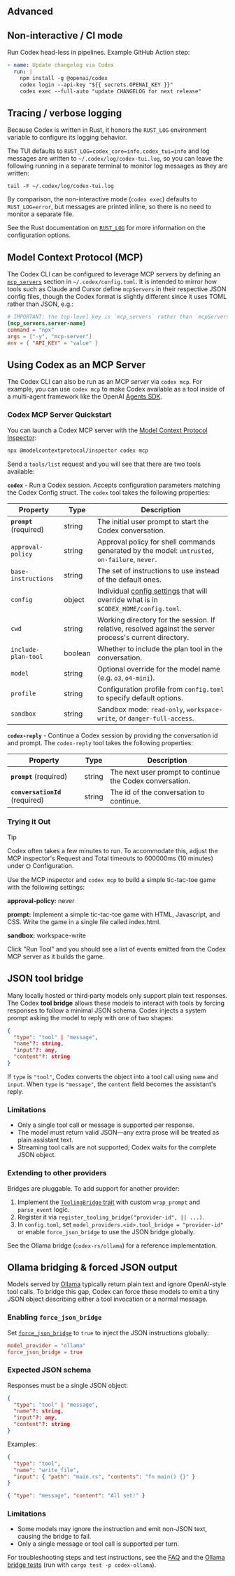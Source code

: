 ## Advanced

## Non-interactive / CI mode

Run Codex head-less in pipelines. Example GitHub Action step:

```yaml
- name: Update changelog via Codex
  run: |
    npm install -g @openai/codex
    codex login --api-key "${{ secrets.OPENAI_KEY }}"
    codex exec --full-auto "update CHANGELOG for next release"
```

## Tracing / verbose logging

Because Codex is written in Rust, it honors the `RUST_LOG` environment variable to configure its logging behavior.

The TUI defaults to `RUST_LOG=codex_core=info,codex_tui=info` and log messages are written to `~/.codex/log/codex-tui.log`, so you can leave the following running in a separate terminal to monitor log messages as they are written:

```
tail -F ~/.codex/log/codex-tui.log
```

By comparison, the non-interactive mode (`codex exec`) defaults to `RUST_LOG=error`, but messages are printed inline, so there is no need to monitor a separate file.

See the Rust documentation on [`RUST_LOG`](https://docs.rs/env_logger/latest/env_logger/#enabling-logging) for more information on the configuration options.

## Model Context Protocol (MCP)

The Codex CLI can be configured to leverage MCP servers by defining an [`mcp_servers`](./config.md#mcp_servers) section in `~/.codex/config.toml`. It is intended to mirror how tools such as Claude and Cursor define `mcpServers` in their respective JSON config files, though the Codex format is slightly different since it uses TOML rather than JSON, e.g.:

```toml
# IMPORTANT: the top-level key is `mcp_servers` rather than `mcpServers`.
[mcp_servers.server-name]
command = "npx"
args = ["-y", "mcp-server"]
env = { "API_KEY" = "value" }
```

## Using Codex as an MCP Server

The Codex CLI can also be run as an MCP _server_ via `codex mcp`. For example, you can use `codex mcp` to make Codex available as a tool inside of a multi-agent framework like the OpenAI [Agents SDK](https://platform.openai.com/docs/guides/agents).

### Codex MCP Server Quickstart

You can launch a Codex MCP server with the [Model Context Protocol Inspector](https://modelcontextprotocol.io/legacy/tools/inspector):

```bash
npx @modelcontextprotocol/inspector codex mcp
```

Send a `tools/list` request and you will see that there are two tools available:

**`codex`** - Run a Codex session. Accepts configuration parameters matching the Codex Config struct. The `codex` tool takes the following properties:

| Property                | Type    | Description                                                                                                                                            |
| ----------------------- | ------- | ------------------------------------------------------------------------------------------------------------------------------------------------------ |
| **`prompt`** (required) | string  | The initial user prompt to start the Codex conversation.                                                                                               |
| `approval-policy`       | string  | Approval policy for shell commands generated by the model: `untrusted`, `on-failure`, `never`.                                                         |
| `base-instructions`     | string  | The set of instructions to use instead of the default ones.                                                                                            |
| `config`                | object  | Individual [config settings](https://github.com/openai/codex/blob/main/docs/config.md#config) that will override what is in `$CODEX_HOME/config.toml`. |
| `cwd`                   | string  | Working directory for the session. If relative, resolved against the server process's current directory.                                               |
| `include-plan-tool`     | boolean | Whether to include the plan tool in the conversation.                                                                                                  |
| `model`                 | string  | Optional override for the model name (e.g. `o3`, `o4-mini`).                                                                                           |
| `profile`               | string  | Configuration profile from `config.toml` to specify default options.                                                                                   |
| `sandbox`               | string  | Sandbox mode: `read-only`, `workspace-write`, or `danger-full-access`.                                                                                 |

**`codex-reply`** - Continue a Codex session by providing the conversation id and prompt. The `codex-reply` tool takes the following properties:

| Property                        | Type   | Description                                              |
| ------------------------------- | ------ | -------------------------------------------------------- |
| **`prompt`** (required)         | string | The next user prompt to continue the Codex conversation. |
| **`conversationId`** (required) | string | The id of the conversation to continue.                  |

### Trying it Out

> [!TIP]
> Codex often takes a few minutes to run. To accommodate this, adjust the MCP inspector's Request and Total timeouts to 600000ms (10 minutes) under ⛭ Configuration.

Use the MCP inspector and `codex mcp` to build a simple tic-tac-toe game with the following settings:

**approval-policy:** never

**prompt:** Implement a simple tic-tac-toe game with HTML, Javascript, and CSS. Write the game in a single file called index.html.

**sandbox:** workspace-write

Click "Run Tool" and you should see a list of events emitted from the Codex MCP server as it builds the game.

## JSON tool bridge

Many locally hosted or third‑party models only support plain text responses. The
Codex **tool bridge** allows these models to interact with tools by forcing
responses to follow a minimal JSON schema. Codex injects a system prompt asking
the model to reply with one of two shapes:

```json
{
  "type": "tool" | "message",
  "name"?: string,
  "input"?: any,
  "content"?: string
}
```

If `type` is `"tool"`, Codex converts the object into a tool call using `name`
and `input`. When `type` is `"message"`, the `content` field becomes the
assistant's reply.

### Limitations

- Only a single tool call or message is supported per response.
- The model must return valid JSON—any extra prose will be treated as plain
  assistant text.
- Streaming tool calls are not supported; Codex waits for the complete JSON
  object.

### Extending to other providers

Bridges are pluggable. To add support for another provider:

1. Implement the [`ToolingBridge` trait](../codex-rs/core/src/tool_bridge.rs) with
   custom `wrap_prompt` and `parse_event` logic.
2. Register it via `register_tooling_bridge("provider-id", || ...)`.
3. In `config.toml`, set `model_providers.<id>.tool_bridge = "provider-id"` or
   enable `force_json_bridge` to use the JSON bridge globally.

See the Ollama bridge (`codex-rs/ollama`) for a reference implementation.

## Ollama bridging & forced JSON output

Models served by [Ollama](https://ollama.com) typically return plain text and
ignore OpenAI-style tool calls. To bridge this gap, Codex can force these models
to emit a tiny JSON object describing either a tool invocation or a normal
message.

### Enabling `force_json_bridge`

Set [`force_json_bridge`](./config.md#force_json_bridge) to `true` to inject the
JSON instructions globally:

```toml
model_provider = "ollama"
force_json_bridge = true
```

### Expected JSON schema

Responses must be a single JSON object:

```json
{
  "type": "tool" | "message",
  "name"?: string,
  "input"?: any,
  "content"?: string
}
```

Examples:

```json
{
  "type": "tool",
  "name": "write_file",
  "input": { "path": "main.rs", "contents": "fn main() {}" }
}
```

```json
{ "type": "message", "content": "All set!" }
```

### Limitations

- Some models may ignore the instruction and emit non-JSON text, causing the
  bridge to fail.
- Only a single message or tool call is supported per turn.

For troubleshooting steps and test instructions, see the [FAQ](./faq.md) and the
[Ollama bridge tests](../codex-rs/ollama/tests/tool_bridge.rs) (run with
`cargo test -p codex-ollama`).
